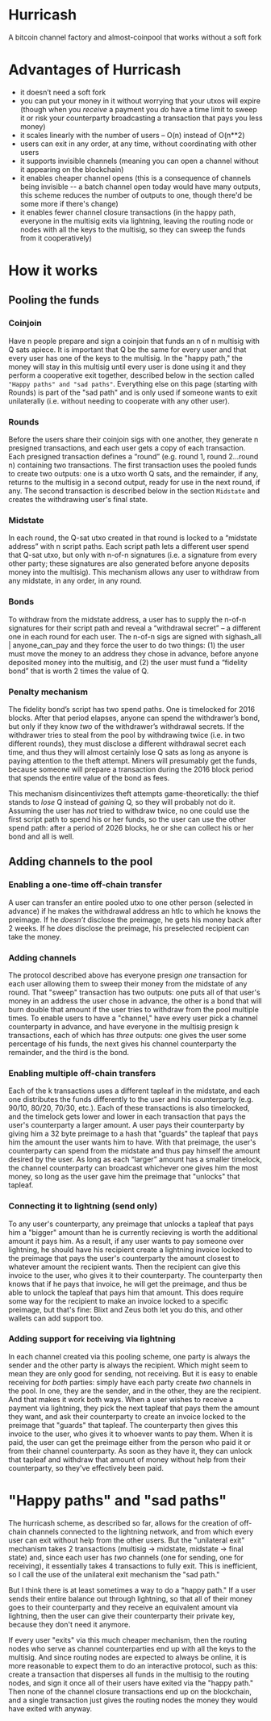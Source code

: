 # Hurricash
A bitcoin channel factory and almost-coinpool that works without a soft fork

# Advantages of Hurricash

- it doesn’t need a soft fork
- you can put your money in it without worrying that your utxos will expire (though when you *receive* a payment you *do* have a time limit to sweep it or risk your counterparty broadcasting a transaction that pays you less money)
- it scales linearly with the number of users – O(n) instead of O(n**2)
- users can exit in any order, at any time, without coordinating with other users
- it supports invisible channels (meaning you can open a channel without it appearing on the blockchain)
- it enables cheaper channel opens (this is a consequence of channels being invisible -- a batch channel open today would have many outputs, this scheme reduces the number of outputs to one, though there'd be some more if there's change)
- it enables fewer channel closure transactions (in the happy path, everyone in the multisig exits via lightning, leaving the routing node or nodes with all the keys to the multisig, so they can sweep the funds from it cooperatively)

# How it works

## Pooling the funds

### Coinjoin

Have n people prepare and sign a coinjoin that funds an n of n multisig with Q sats apiece. It is important that Q be the same for every user and that every user has one of the keys to the multisig. In the "happy path," the money will stay in this multisig until every user is done using it and they perform a cooperative exit together, described below in the section called `"Happy paths" and "sad paths"`. Everything else on this page (starting with Rounds) is part of the "sad path" and is only used if someone wants to exit unilaterally (i.e. without needing to cooperate with any other user).

### Rounds

Before the users share their coinjoin sigs with one another, they generate n presigned transactions, and each user gets a copy of each transaction. Each presigned transaction defines a “round” (e.g. round 1, round 2...round n) containing two transactions. The first transaction uses the pooled funds to create two outputs: one is a utxo worth Q sats, and the remainder, if any, returns to the multisig in a second output, ready for use in the next round, if any. The second transaction is described below in the section `Midstate` and creates the withdrawing user's final state.

### Midstate

In each round, the Q-sat utxo created in that round is locked to a “midstate address” with n script paths. Each script path lets a different user spend that Q-sat utxo, but only with n-of-n signatures (i.e. a signature from every other party; these signatures are also generated before anyone deposits money into the multisig). This mechanism allows any user to withdraw from any midstate, in any order, in any round.

### Bonds

To withdraw from the midstate address, a user has to supply the n-of-n signatures for their script path and reveal a “withdrawal secret” – a different one in each round for each user. The n-of-n sigs are signed with sighash_all | anyone_can_pay and they force the user to do two things: (1) the user must move the money to an address they chose in advance, before anyone deposited money into the multisig, and (2) the user must fund a “fidelity bond” that is worth 2 times the value of Q.

### Penalty mechanism

The fidelity bond’s script has two spend paths. One is timelocked for 2016 blocks. After that period elapses, anyone can spend the withdrawer’s bond, but only if they know *two* of the withdrawer’s withdrawal secrets. If the withdrawer tries to steal from the pool by withdrawing twice (i.e. in two different rounds), they must disclose a different withdrawal secret each time, and thus they will almost certainly lose Q sats as long as anyone is paying attention to the theft attempt. Miners will presumably get the funds, because someone will prepare a transaction during the 2016 block period that spends the entire value of the bond as fees.

This mechanism disincentivizes theft attempts game-theoretically: the thief stands to *lose* Q instead of *gaining* Q, so they will probably not do it. Assuming the user has *not* tried to withdraw twice, no one could use the first script path to spend his or her funds, so the user can use the other spend path: after a period of 2026 blocks, he or she can collect his or her bond and all is well.

## Adding channels to the pool

### Enabling a one-time off-chain transfer

A user can transfer an entire pooled utxo to one other person (selected in advance) if he makes the withdrawal address an htlc to which he knows the preimage. If he *doesn’t* disclose the preimage, he gets his money back after 2 weeks. If he *does* disclose the preimage, his preselected recipient can take the money.

### Adding channels

The protocol described above has everyone presign *one* transaction for each user allowing them to sweep their money from the midstate of any round. That "sweep" transaction has two outputs: one puts all of that user's money in an address the user chose in advance, the other is a bond that will burn double that amount if the user tries to withdraw from the pool multiple times. To enable users to have a "channel," have every user pick a channel counterparty in advance, and have everyone in the multisig presign k transactions, each of which has *three* outputs: one gives the user some percentage of his funds, the next gives his channel counterparty the remainder, and the third is the bond.

### Enabling multiple off-chain transfers

Each of the k transactions uses a different tapleaf in the midstate, and each one distributes the funds differently to the user and his counterparty (e.g. 90/10, 80/20, 70/30, etc.). Each of these transactions is also timelocked, and the timelock gets lower and lower in each transaction that pays the user's counterparty a larger amount. A user pays their counterparty by giving him a 32 byte preimage to a hash that "guards" the tapleaf that pays him the amount the user wants him to have. With that preimage, the user's counterparty can spend from the midstate and thus pay himself the amount desired by the user. As long as each “larger” amount has a smaller timelock, the channel counterparty can broadcast whichever one gives him the most money, so long as the user gave him the preimage that "unlocks" that tapleaf.

### Connecting it to lightning (send only)

To any user's counterparty, any preimage that unlocks a tapleaf that pays him a "bigger" amount than he is currently recieving is worth the additional amount it pays him. As a result, if any user wants to pay someone over lightning, he should have his recipient create a lightning invoice locked to the preimage that pays the user's counterparty the amount closest to whatever amount the recipient wants. Then the recipient can give this invoice to the user, who gives it to their counterparty. The counterparty then knows that if he pays that invoice, he will get the preimage, and thus be able to unlock the tapleaf that pays him that amount. This does require some way for the recipient to make an invoice locked to a specific preimage, but that's fine: Blixt and Zeus both let you do this, and other wallets can add support too.

### Adding support for receiving via lightning

In each channel created via this pooling scheme, one party is always the sender and the other party is always the recipient. Which might seem to mean they are only good for sending, not receiving. But it is easy to enable receiving for *both* parties: simply have each party create *two* channels in the pool. In one, they are the sender, and in the other, they are the recipient. And that makes it work both ways. When a user wishes to receive a payment via lightning, they pick the next tapleaf that pays them the amount they want, and ask their counterparty to create an invoice locked to the preimage that "guards" that tapleaf. The counterparty then gives this invoice to the user, who gives it to whoever wants to pay them. When it is paid, the user can get the preimage either from the person who paid it or from their channel counterparty. As soon as they have it, they can unlock that tapleaf and withdraw that amount of money without help from their counterparty, so they've effectively been paid.

# "Happy paths" and "sad paths"

The hurricash scheme, as described so far, allows for the creation of off-chain channels connected to the lightning network, and from which every user can exit without help from the other users. But the "unilateral exit" mechanism takes 2 transactions (multisig -> midstate, midstate -> final state) and, since each user has *two* channels (one for sending, one for receiving), it essentially takes 4 transactions to fully exit. This is inefficient, so I call the use of the unilateral exit mechanism the "sad path."

But I think there is at least sometimes a way to do a "happy path." If a user sends their entire balance out through lightning, so that all of their money goes to their counterparty and they receive an equivalent amount via lightning, then the user can give their counterparty their private key, because they don't need it anymore.

If every user "exits" via this much cheaper mechanism, then the routing nodes who serve as channel counterparties end up with all the keys to the multisig. And since routing nodes are expected to always be online, it is more reasonable to expect them to do an interactive protocol, such as this: create a transaction that disperses all funds in the multisig to the routing nodes, and sign it once all of their users have exited via the "happy path." Then none of the channel closure transactions end up on the blockchain, and a single transaction just gives the routing nodes the money they would have exited with anyway.
